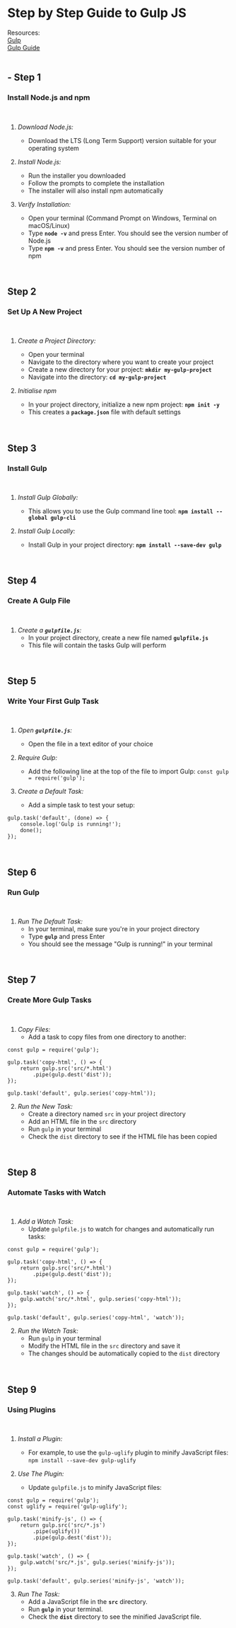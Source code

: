 # Step by Step Guide to Gulp JS
Resources: <br>
[Gulp](https://gulpjs.com/) <br>
[Gulp Guide](https://gulpjs.com/docs/en/getting-started/quick-start/) <br>
<br>
## - Step 1
### Install Node.js and npm
<br>

1. *Download Node.js:*  

    - Download the LTS (Long Term Support) version suitable for your operating system <br>
2. *Install Node.js:*  

    * Run the installer you downloaded  
    * Follow the prompts to complete the installation
    * The installer will also install npm automatically <br>
3. *Verify Installation:*
    - Open your terminal (Command Prompt on Windows, Terminal on macOS/Linux)
    - Type **`node -v`** and press Enter. You should see the version number of Node.js
    - Type **`npm -v`** and press Enter. You should see the version number of npm
<br>      

## Step 2
### Set Up A New Project
<br>

1. *Create a Project Directory:*
     - Open your terminal
     - Navigate to the directory where you want to create your project
     - Create a new directory for your project: **`mkdir my-gulp-project`**
     - Navigate into the directory: **`cd my-gulp-project`**

2. *Initialise npm*
    - In your project directory, initialize a new npm project: **`npm init -y`**
    - This creates a **`package.json`** file with default settings
<br>      

## Step 3
### Install Gulp
<br>

1. *Install Gulp Globally:*
     - This allows you to use the Gulp command line tool: **`npm install --global gulp-cli`**
       

2. *Install Gulp Locally:*
    - Install Gulp in your project directory: **`npm install --save-dev gulp`**
<br>      

## Step 4
### Create A Gulp File
<br>

1. *Create a **`gulpfile.js`**:*
     - In your project directory, create a new file named **`gulpfile.js`**
     - This file will contain the tasks Gulp will perform
<br>      

## Step 5
### Write Your First Gulp Task
<br>

1. *Open **`gulpfile.js`**:*
     - Open the file in a text editor of your choice

2. *Require Gulp:*
    - Add the following line at the top of the file to import Gulp:
```const gulp = require('gulp');```

3. *Create a Default Task:*
    - Add a simple task to test your setup:
```
gulp.task('default', (done) => {
    console.log('Gulp is running!');
    done();
});
```
<br>      

## Step 6
### Run Gulp
<br>

1. *Run The Default Task:*
    - In your terminal, make sure you're in your project directory
    - Type **`gulp`** and press Enter
    - You should see the message "Gulp is running!" in your terminal
<br>      

## Step 7
### Create More Gulp Tasks
<br>

1. *Copy Files:*
     - Add a task to copy files from one directory to another:
```
const gulp = require('gulp');

gulp.task('copy-html', () => {
    return gulp.src('src/*.html')
        .pipe(gulp.dest('dist'));
});

gulp.task('default', gulp.series('copy-html'));
```

2. *Run the New Task:*
     - Create a directory named `src` in your project directory
     - Add an HTML file in the `src` directory
     - Run `gulp` in your terminal
     - Check the `dist` directory to see if the HTML file has been copied

<br>      

## Step 8
### Automate Tasks with Watch
<br>

1. *Add a Watch Task:*
     - Update `gulpfile.js` to watch for changes and automatically run tasks:
```
const gulp = require('gulp');

gulp.task('copy-html', () => {
    return gulp.src('src/*.html')
        .pipe(gulp.dest('dist'));
});

gulp.task('watch', () => {
    gulp.watch('src/*.html', gulp.series('copy-html'));
});

gulp.task('default', gulp.series('copy-html', 'watch'));
```

2. *Run the Watch Task:*
     - Run `gulp` in your terminal
     - Modify the HTML file in the `src` directory and save it
     - The changes should be automatically copied to the `dist` directory
<br>      

## Step 9
### Using Plugins
<br>

1. *Install a Plugin:*
     - For example, to use the `gulp-uglify` plugin to minify JavaScript files: `npm install --save-dev gulp-uglify`

2. *Use The Plugin:*
    - Update `gulpfile.js` to minify JavaScript files:
```
const gulp = require('gulp');
const uglify = require('gulp-uglify');

gulp.task('minify-js', () => {
    return gulp.src('src/*.js')
        .pipe(uglify())
        .pipe(gulp.dest('dist'));
});

gulp.task('watch', () => {
    gulp.watch('src/*.js', gulp.series('minify-js'));
});

gulp.task('default', gulp.series('minify-js', 'watch'));
```

3. *Run The Task:*
    - Add a JavaScript file in the **`src`** directory.
    - Run **`gulp`** in your terminal.
    - Check the **`dist`** directory to see the minified JavaScript file.



